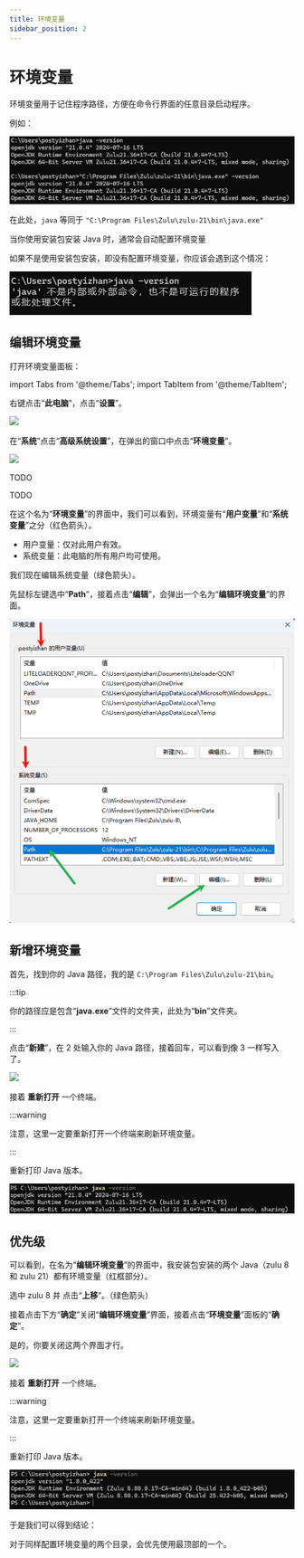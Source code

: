 ```yaml
---
title: 环境变量
sidebar_position: 2
---
```


# 环境变量

环境变量用于记住程序路径，方便在命令行界面的任意目录启动程序。

例如：

![](./_images/environment-1.png)

在此处，`java` 等同于 `"C:\Program Files\Zulu\zulu-21\bin\java.exe"`

当你使用安装包安装 Java 时，通常会自动配置环境变量

如果不是使用安装包安装，即没有配置环境变量，你应该会遇到这个情况：

![](./_images/environment-no.png)

## 编辑环境变量

打开环境变量面板：

import Tabs from '@theme/Tabs';
import TabItem from '@theme/TabItem';

<Tabs queryString="environment">
<TabItem value="11" label="Windows 11">

右键点击“**此电脑**”，点击“**设置**”。

![](./_images/environment-11-1.png)

在“**系统**”点击“**高级系统设置**”，在弹出的窗口中点击“**环境变量**”。

![](./_images/environment-11-2.png)

</TabItem>
<TabItem value="10" label="Windows 10">

TODO

</TabItem>
<TabItem value="server" label="Windows Server">

TODO

</TabItem>
</Tabs>

在这个名为“**环境变量**”的界面中，我们可以看到，环境变量有“**用户变量**”和“**系统变量**”之分（红色箭头）。

- 用户变量：仅对此用户有效。
- 系统变量：此电脑的所有用户均可使用。

我们现在编辑系统变量（绿色箭头）。

先鼠标左键选中“**Path**”，接着点击“**编辑**”，会弹出一个名为“**编辑环境变量**”的界面。

![](./_images/environment-2.png)

## 新增环境变量

首先，找到你的 Java 路径，我的是 `C:\Program Files\Zulu\zulu-21\bin`。

:::tip

你的路径应是包含“**java.exe**”文件的文件夹，此处为“**bin**”文件夹。

:::

点击“**新建**”，在 2 处输入你的 Java 路径，接着回车，可以看到像 3 一样写入了。

![](./_images/environment-new-1.png)

接着 **重新打开** 一个终端。

:::warning

注意，这里一定要重新打开一个终端来刷新环境变量。

:::

重新打印 Java 版本。

![](./_images/environment-new-2.png)

## 优先级

可以看到，在名为“**编辑环境变量**”的界面中，我安装包安装的两个 Java（zulu 8 和 zulu 21）都有环境变量（红框部分）。

选中 zulu 8 并 点击“**上移**”。（绿色箭头）

接着点击下方“**确定**”关闭“**编辑环境变量**”界面，接着点击“**环境变量**”面板的“**确定**”。

是的，你要关闭这两个界面才行。

![](./_images/environment-3.png)

接着 **重新打开** 一个终端。

:::warning

注意，这里一定要重新打开一个终端来刷新环境变量。

:::

重新打印 Java 版本。

![](./_images/environment-4.png)

于是我们可以得到结论：

对于同样配置环境变量的两个目录，会优先使用最顶部的一个。

